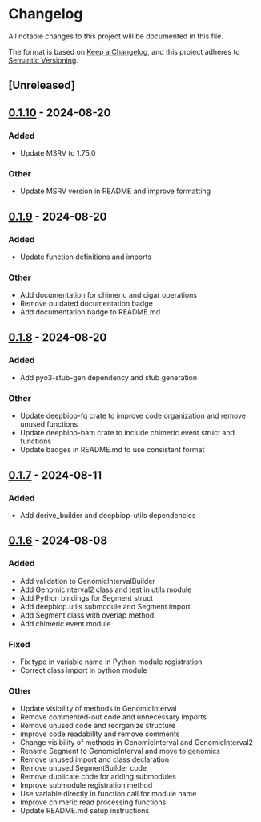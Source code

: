 # Changelog
All notable changes to this project will be documented in this file.

The format is based on [Keep a Changelog](https://keepachangelog.com/en/1.0.0/),
and this project adheres to [Semantic Versioning](https://semver.org/spec/v2.0.0.html).

## [Unreleased]

## [0.1.10](https://github.com/cauliyang/DeepBioP/compare/deepbiop-utils-v0.1.9...deepbiop-utils-v0.1.10) - 2024-08-20

### Added
- Update MSRV to 1.75.0

### Other
- Update MSRV version in README and improve formatting

## [0.1.9](https://github.com/cauliyang/DeepBioP/compare/deepbiop-utils-v0.1.8...deepbiop-utils-v0.1.9) - 2024-08-20

### Added
- Update function definitions and imports

### Other
- Add documentation for chimeric and cigar operations
- Remove outdated documentation badge
- Add documentation badge to README.md

## [0.1.8](https://github.com/cauliyang/DeepBioP/compare/deepbiop-utils-v0.1.7...deepbiop-utils-v0.1.8) - 2024-08-20

### Added
- Add pyo3-stub-gen dependency and stub generation

### Other
- Update deepbiop-fq crate to improve code organization and remove unused functions
- Update deepbiop-bam crate to include chimeric event struct and functions
- Update badges in README.md to use consistent format

## [0.1.7](https://github.com/cauliyang/DeepBioP/compare/deepbiop-utils-v0.1.6...deepbiop-utils-v0.1.7) - 2024-08-11

### Added
- Add derive_builder and deepbiop-utils dependencies

## [0.1.6](https://github.com/cauliyang/DeepBioP/compare/deepbiop-utils-v0.1.5...deepbiop-utils-v0.1.6) - 2024-08-08

### Added
- Add validation to GenomicIntervalBuilder
- Add GenomicInterval2 class and test in utils module
- Add Python bindings for Segment struct
- Add deepbiop.utils submodule and Segment import
- Add Segment class with overlap method
- Add chimeric event module

### Fixed
- Fix typo in variable name in Python module registration
- Correct class import in python module

### Other
- Update visibility of methods in GenomicInterval
- Remove commented-out code and unnecessary imports
- Remove unused code and reorganize structure
- improve code readability and remove comments
- Change visibility of methods in GenomicInterval and GenomicInterval2
- Rename Segment to GenomicInterval and move to genomics
- Remove unused import and class declaration
- Remove unused SegmentBuilder code
- Remove duplicate code for adding submodules
- Improve submodule registration method
- Use variable directly in function call for module name
- Improve chimeric read processing functions
- Update README.md setup instructions
